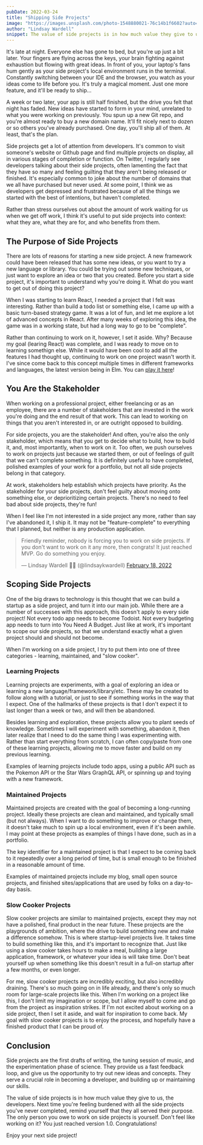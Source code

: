 ```yaml
---
pubDate: 2022-03-24
title: "Shipping Side Projects"
image: "https://images.unsplash.com/photo-1548880021-76c14b1f6602?auto=format&fit=crop&w=1000&q=80"
author: "Lindsay Wardell"
snippet: The value of side projects is in how much value they give to us. Avoid the stress of unfinished side projects by correctly scoping them.
---
```

It's late at night. Everyone else has gone to bed, but you're up just a bit later. Your fingers are flying across the keys, your brain fighting against exhaustion but flowing with great ideas. In front of you, your laptop's fans hum gently as your side project's local environment runs in the terminal. Constantly switching between your IDE and the browser, you watch as your ideas come to life before you. It's truly a magical moment. Just one more feature, and it'll be ready to ship...

A week or two later, your app is still half finished, but the drive you felt that night has faded. New ideas have started to form in your mind, unrelated to what you were working on previously. You spun up a new Git repo, and you're almost ready to buy a new domain name. It'll fit nicely next to dozen or so others you've already purchased. One day, you'll ship all of them. At least, that's the plan.

Side projects get a lot of attention from developers. It's common to visit someone's website or Github page and find multiple projects on display, all in various stages of completion or function. On Twitter, I regularly see developers talking about their side projects, often lamenting the fact that they have so many and feeling guilting that they aren't being released or finished. It's especially common to joke about the number of domains that we all have purchased but never used. At some point, I think we as developers get depressed and frustrated because of all the things we started with the best of intentions, but haven't completed.

Rather than stress ourselves out about the amount of work waiting for us when we get off work, I think it's useful to put side projects into context: what they are, what they are for, and who benefits from them. 

## The Purpose of Side Projects

There are lots of reasons for starting a new side project. A new framework could have been released that has some new ideas, or you want to try a new language or library. You could be trying out some new techniques, or just want to explore an idea or two that you created. Before you start a side project, it's important to understand why you're doing it. What do you want to get out of doing this project?

When I was starting to learn React, I needed a project that I felt was interesting. Rather than build a todo list or something else, I came up with a basic turn-based strategy game. It was a lot of fun, and let me explore a lot of advanced concepts in React. After many weeks of exploring this idea, the game was in a working state, but had a long way to go to be "complete".

Rather than continuing to work on it, however, I set it aside. Why? Because my goal (learing React) was complete, and I was ready to move on to learning somethign else. While it would have been cool to add all the features I had thought up, continuing to work on one project wasn't worth it. I've since come back to this concept multiple times in different frameworks and languages, the latest version being in Elm. You can [play it here](https://juralen.lindsaykwardell.com)!

## You Are the Stakeholder

When working on a professional project, either freelancing or as an employee, there are a number of stakeholders that are invested in the work you're doing and the end result of that work. This can lead to working on things that you aren't interested in, or are outright opposed to building.

For side projects, you are the stakeholder! And often, you're also the only stakeholder, which means that you get to decide what to build, how to build it, and, most importantly, when to work on it. Too often, we push ourselves to work on projects just because we started them, or out of feelings of guilt that we can't complete something. It is definitely useful to have completed, polished examples of your work for a portfolio, but not all side projects belong in that category.

At work, stakeholders help establish which projects have priority. As the stakeholder for your side projects, don't feel guilty about moving onto something else, or deprioritizing certain projects. There's no need to feel bad about side projects, they're fun!

When I feel like I'm not interested in a side project any more, rather than say I've abandoned it, I ship it. It may not be "feature-complete" to everything that I planned, but neither is any production application.

<blockquote class="twitter-tweet"><p lang="en" dir="ltr">Friendly reminder, nobody is forcing you to work on side projects. If you don&#39;t want to work on it any more, then congrats! It just reached MVP. Go do something you enjoy.</p>&mdash; Lindsay Wardell 🏳️‍⚧️ (@lindsaykwardell) <a href="https://twitter.com/lindsaykwardell/status/1494702474896105474?ref_src=twsrc%5Etfw">February 18, 2022</a></blockquote>

## Scoping Side Projects

One of the big draws to technology is this thought that we can build a startup as a side project, and turn it into our main job. While there are a number of successes with this approach, this doesn't apply to every side project! Not every todo app needs to become Todoist. Not every budgeting app needs to turn into You Need A Budget. Just like at work, it's important to scope our side projects, so that we understand exactly what a given project should and should not become.

When I'm working on a side project, I try to put them into one of three categories - learning, maintained, and "slow cooker".

### Learning Projects

Learning projects are experiments, with a goal of exploring an idea or learning a new language/framework/library/etc. These may be created to follow along with a tutorial, or just to see if something works in the way that I expect. One of the hallmarks of these projects is that I don't expect it to last longer than a week or two, and will then be abandoned.

Besides learning and exploration, these projects allow you to plant seeds of knowledge. Sometimes I will experiment with something, abandon it, then later realize that I need to do the same thing I was experimenting with. Rather than start everything from scratch, I can often copy/paste from one of these learning projects, allowing me to move faster and build on my previous learning.

Examples of learning projects include todo apps, using a public API such as the Pokemon API or the Star Wars GraphQL API, or spinning up and toying with a new framework.

### Maintained Projects

Maintained projects are created with the goal of becoming a long-running project. Ideally these projects are clean and maintained, and typically small (but not always). When I want to do something to improve or change them, it doesn't take much to spin up a local environment, even if it's been awhile. I may point at these projects as examples of things I have done, such as in a portfolio.

The key identifier for a maintained project is that I expect to be coming back to it repeatedly over a long period of time, but is small enough to be finished in a reasonable amount of time.

Examples of maintained projects include my blog, small open source projects, and finished sites/applications that are used by folks on a day-to-day basis.

### Slow Cooker Projects

Slow cooker projects are similar to maintained projects, except they may not have a polished, final product in the near future. These projects are the playgrounds of ambition, where the drive to build something new and make a difference somehow. This is where startup-level projects live. It takes time to build something like this, and it's important to recognize that. Just like using a slow cooker takes hours to make a meal, building a large application, framework, or whatever your idea is will take time. Don't beat yourself up when something like this doesn't result in a full-on startup after a few months, or even longer.

For me, slow cooker projects are incredibly exciting, but also incredibly draining. There's so much going on in life already, and there's only so much room for large-scale projects like this. When I'm working on a project like this, I don't limit my imagination or scope, but I allow myself to come and go from the project as inspiration strikes. If I'm not excited about working on a side project, then I set it aside, and wait for inspiration to come back. My goal with slow cooker projects is to enjoy the process, and hopefully have a finished product that I can be proud of.

## Conclusion

Side projects are the first drafts of writing, the tuning session of music, and the experimentation phase of science. They provide us a fast feedback loop, and give us the opportunity to try out new ideas and concepts. They serve a crucial role in becoming a developer, and building up or maintaining our skills. 

The value of side projects is in how much value they give to us, the developers. Next time you're feeling burdened with all the side projects you've never completed, remind yourself that they all served their purpose. The only person you owe to work on side projects is yourself. Don't feel like working on it? You just reached version 1.0. Congratulations!

Enjoy your next side project!